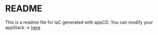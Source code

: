 # README
This is a readme file for IaC generated with appCD.
You can modify your appStack -> [here](http://cloud.stackgen.com/appstacks/ca2db9e7-7e8d-4012-bb9e-bbf9813f3873)
